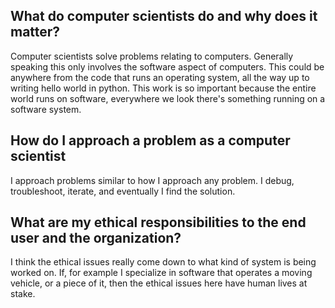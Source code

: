 ## What do computer scientists do and why does it matter?
Computer scientists solve problems relating to computers. Generally speaking this only involves the software aspect of computers. This could be anywhere from the code that runs an operating system, 
all the way up to writing hello world in python. This work is so important because the entire world runs on software, everywhere we look there's something running on a software system. 

## How do I approach a problem as a computer scientist
I approach problems similar to how I approach any problem. I debug, troubleshoot, iterate, and eventually I find the solution.

## What are my ethical responsibilities to the end user and the organization?
I think the ethical issues really come down to what kind of system is being worked on. If, for example I specialize in software that operates a moving vehicle, or a piece of it, then the ethical
issues here have human lives at stake.
